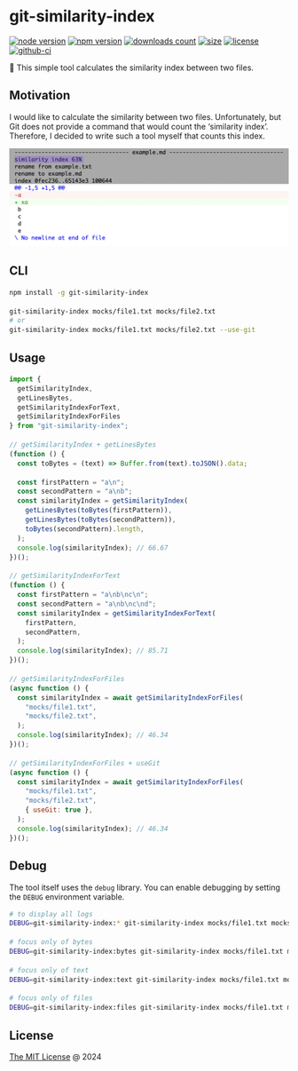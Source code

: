 # git-similarity-index

[![node version](https://img.shields.io/node/v/git-similarity-index.svg)](https://www.npmjs.com/package/git-similarity-index)
[![npm version](https://badge.fury.io/js/git-similarity-index.svg)](https://badge.fury.io/js/git-similarity-index)
[![downloads count](https://img.shields.io/npm/dt/git-similarity-index.svg)](https://www.npmjs.com/package/git-similarity-index)
[![size](https://packagephobia.com/badge?p=git-similarity-index)](https://packagephobia.com/result?p=git-similarity-index)
[![license](https://img.shields.io/npm/l/git-similarity-index.svg)](https://piecioshka.mit-license.org)
[![github-ci](https://github.com/piecioshka/git-similarity-index/actions/workflows/testing.yml/badge.svg)](https://github.com/piecioshka/git-similarity-index/actions/workflows/testing.yml)

🔨 This simple tool calculates the similarity index between two files.

## Motivation

I would like to calculate the similarity between two files. Unfortunately, but Git does not provide a command that would count the ‘similarity index’. Therefore, I decided to write such a tool myself that counts this index.

![](./screenshots/demo-similarity-index.png)

## CLI

```bash
npm install -g git-similarity-index

git-similarity-index mocks/file1.txt mocks/file2.txt
# or
git-similarity-index mocks/file1.txt mocks/file2.txt --use-git
```

## Usage

```js
import {
  getSimilarityIndex,
  getLinesBytes,
  getSimilarityIndexForText,
  getSimilarityIndexForFiles
} from "git-similarity-index";

// getSimilarityIndex + getLinesBytes
(function () {
  const toBytes = (text) => Buffer.from(text).toJSON().data;

  const firstPattern = "a\n";
  const secondPattern = "a\nb";
  const similarityIndex = getSimilarityIndex(
    getLinesBytes(toBytes(firstPattern)),
    getLinesBytes(toBytes(secondPattern)),
    toBytes(secondPattern).length,
  );
  console.log(similarityIndex); // 66.67
})();

// getSimilarityIndexForText
(function () {
  const firstPattern = "a\nb\nc\n";
  const secondPattern = "a\nb\nc\nd";
  const similarityIndex = getSimilarityIndexForText(
    firstPattern,
    secondPattern,
  );
  console.log(similarityIndex); // 85.71
})();

// getSimilarityIndexForFiles
(async function () {
  const similarityIndex = await getSimilarityIndexForFiles(
    "mocks/file1.txt",
    "mocks/file2.txt",
  );
  console.log(similarityIndex); // 46.34
})();

// getSimilarityIndexForFiles + useGit
(async function () {
  const similarityIndex = await getSimilarityIndexForFiles(
    "mocks/file1.txt",
    "mocks/file2.txt",
    { useGit: true },
  );
  console.log(similarityIndex); // 46.34
})();
```

## Debug

The tool itself uses the `debug` library. You can enable debugging by setting the `DEBUG` environment variable.

```bash
# to display all logs
DEBUG=git-similarity-index:* git-similarity-index mocks/file1.txt mocks/file2.txt

# focus only of bytes
DEBUG=git-similarity-index:bytes git-similarity-index mocks/file1.txt mocks/file2.txt

# focus only of text
DEBUG=git-similarity-index:text git-similarity-index mocks/file1.txt mocks/file2.txt

# focus only of files
DEBUG=git-similarity-index:files git-similarity-index mocks/file1.txt mocks/file2.txt
```

## License

[The MIT License](https://piecioshka.mit-license.org) @ 2024
